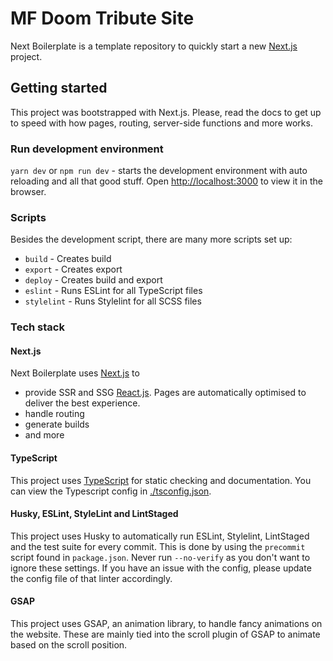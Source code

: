 # MF Doom Tribute Site

Next Boilerplate is a template repository to quickly start a new [Next.js](https://nextjs.org/docs/getting-started) project.

## Getting started
This project was bootstrapped with Next.js. Please, read the docs to get up to speed with how pages, routing, server-side functions and more works.

### Run development environment
`yarn dev` or `npm run dev` - starts the development environment with auto reloading and all that good stuff.
Open [http://localhost:3000](http://localhost:3000) to view it in the browser.

### Scripts
Besides the development script, there are many more scripts set up:

* `build` - Creates build
* `export` - Creates export
* `deploy` - Creates build and export
* `eslint` - Runs ESLint for all TypeScript files
* `stylelint` - Runs Stylelint for all SCSS files

### Tech stack
#### Next.js
Next Boilerplate uses [Next.js](https://nextjs.org/)  to
* provide SSR and SSG [React.js](https://reactjs.org/). Pages are automatically optimised to deliver the best experience.
* handle routing
* generate builds
* and more

#### TypeScript
This project uses [TypeScript](https://www.typescriptlang.org/) for static checking and documentation. You can view the Typescript config in [./tsconfig.json](./tsconfig.json).

#### Husky, ESLint, StyleLint and LintStaged
This project uses Husky to automatically run ESLint, Stylelint, LintStaged and the test suite for every commit. This is done by using the `precommit` script found in `package.json`. Never run `--no-verify` as you don't want to ignore these settings. If you have an issue with the config, please update the config file of that linter accordingly.

#### GSAP
This project uses GSAP, an animation library, to handle fancy animations on the website. These are mainly tied into the scroll plugin of GSAP to animate based on the scroll position. 
